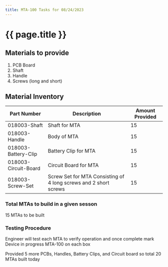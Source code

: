 ```yaml
---
title: MTA-100 Tasks for 08/24/2023
---
```


# {{ page.title }}

## Materials to provide
1. PCB Board
2. Shaft
3. Handle
4. Screws (long and short)

## Material Inventory
<table class="tg">
<thead>
  <tr>
    <th class="tg-0pky">Part Number</th>
    <th class="tg-0pky">Description</th>
    <th class="tg-0pky">Amount Provided</th>
  </tr>
</thead>
<tbody>
  <tr>
    <td class="tg-0pky">018003-Shaft</td>
    <td class="tg-0pky">Shaft for MTA</td>
    <td class="tg-0pky">15</td>
  </tr>
  <tr>
    <td class="tg-0pky">018003-Handle</td>
    <td class="tg-0pky">Body of MTA</td>
    <td class="tg-0pky">15</td>
  </tr>
  <tr>
    <td class="tg-0pky">018003-Battery-Clip</td>
    <td class="tg-0pky">Battery Clip for MTA</td>
    <td class="tg-0pky">15</td>
  </tr>
  <tr>
    <td class="tg-0pky">018003-Circuit-Board</td>
    <td class="tg-0pky">Circuit Board for MTA</td>
    <td class="tg-0pky">15</td>
  </tr>
  <tr>
    <td class="tg-0pky">018003-Screw-Set</td>
    <td class="tg-0pky">Screw Set for MTA Consisting of 4 long screws and 2 short screws</td>
    <td class="tg-0pky">15</td>
  </tr>
</tbody>
</table>

### Total MTAs to build in a given sesson
15 MTAs to be built

### Testing Procedure
Engineer will test each MTA to verify operation and once complete mark Device in progress MTA-100 on each box

Provided 5 more PCBs, Handles, Battery Clips, and Circuit board so total 20 MTAs built today
